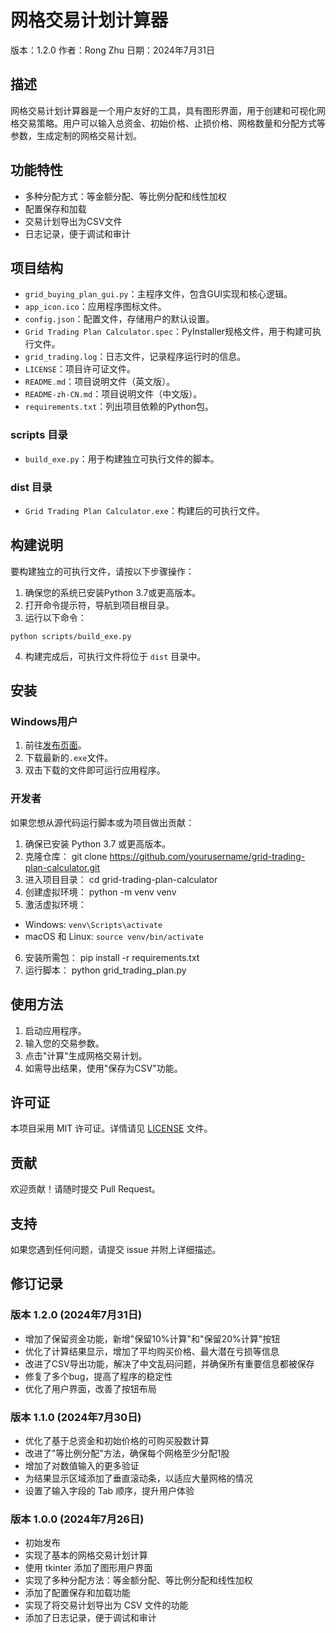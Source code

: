 # 网格交易计划计算器

版本：1.2.0
作者：Rong Zhu
日期：2024年7月31日

## 描述

网格交易计划计算器是一个用户友好的工具，具有图形界面，用于创建和可视化网格交易策略。用户可以输入总资金、初始价格、止损价格、网格数量和分配方式等参数，生成定制的网格交易计划。

## 功能特性

- 多种分配方式：等金额分配、等比例分配和线性加权
- 配置保存和加载
- 交易计划导出为CSV文件
- 日志记录，便于调试和审计

## 项目结构

- `grid_buying_plan_gui.py`：主程序文件，包含GUI实现和核心逻辑。
- `app_icon.ico`：应用程序图标文件。
- `config.json`：配置文件，存储用户的默认设置。
- `Grid Trading Plan Calculator.spec`：PyInstaller规格文件，用于构建可执行文件。
- `grid_trading.log`：日志文件，记录程序运行时的信息。
- `LICENSE`：项目许可证文件。
- `README.md`：项目说明文件（英文版）。
- `README-zh-CN.md`：项目说明文件（中文版）。
- `requirements.txt`：列出项目依赖的Python包。

### scripts 目录
- `build_exe.py`：用于构建独立可执行文件的脚本。

### dist 目录
- `Grid Trading Plan Calculator.exe`：构建后的可执行文件。

## 构建说明

要构建独立的可执行文件，请按以下步骤操作：

1. 确保您的系统已安装Python 3.7或更高版本。
2. 打开命令提示符，导航到项目根目录。
3. 运行以下命令：
```
python scripts/build_exe.py
```
4. 构建完成后，可执行文件将位于 `dist` 目录中。


## 安装

### Windows用户

1. 前往[发布页面](https://github.com/yourusername/grid-trading-plan-calculator/releases)。
2. 下载最新的`.exe`文件。
3. 双击下载的文件即可运行应用程序。

### 开发者

如果您想从源代码运行脚本或为项目做出贡献：

1. 确保已安装 Python 3.7 或更高版本。
2. 克隆仓库：
git clone https://github.com/yourusername/grid-trading-plan-calculator.git
3. 进入项目目录：
cd grid-trading-plan-calculator
4. 创建虚拟环境：
python -m venv venv
5. 激活虚拟环境：
- Windows: `venv\Scripts\activate`
- macOS 和 Linux: `source venv/bin/activate`
6. 安装所需包：
pip install -r requirements.txt
7. 运行脚本：
python grid_trading_plan.py

## 使用方法

1. 启动应用程序。
2. 输入您的交易参数。
3. 点击"计算"生成网格交易计划。
4. 如需导出结果，使用"保存为CSV"功能。

## 许可证

本项目采用 MIT 许可证。详情请见 [LICENSE](LICENSE) 文件。

## 贡献

欢迎贡献！请随时提交 Pull Request。

## 支持

如果您遇到任何问题，请提交 issue 并附上详细描述。

## 修订记录

### 版本 1.2.0 (2024年7月31日)
- 增加了保留资金功能，新增"保留10%计算"和"保留20%计算"按钮
- 优化了计算结果显示，增加了平均购买价格、最大潜在亏损等信息
- 改进了CSV导出功能，解决了中文乱码问题，并确保所有重要信息都被保存
- 修复了多个bug，提高了程序的稳定性
- 优化了用户界面，改善了按钮布局


### 版本 1.1.0 (2024年7月30日)
- 优化了基于总资金和初始价格的可购买股数计算
- 改进了"等比例分配"方法，确保每个网格至少分配1股
- 增加了对数值输入的更多验证
- 为结果显示区域添加了垂直滚动条，以适应大量网格的情况
- 设置了输入字段的 Tab 顺序，提升用户体验

### 版本 1.0.0 (2024年7月26日)
- 初始发布
- 实现了基本的网格交易计划计算
- 使用 tkinter 添加了图形用户界面
- 实现了多种分配方法：等金额分配、等比例分配和线性加权
- 添加了配置保存和加载功能
- 实现了将交易计划导出为 CSV 文件的功能
- 添加了日志记录，便于调试和审计